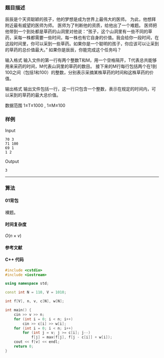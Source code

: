 ### 题目描述

辰辰是个天资聪颖的孩子，他的梦想是成为世界上最伟大的医师。
为此，他想拜附近最有威望的医师为师。
医师为了判断他的资质，给他出了一个难题。
医师把他带到一个到处都是草药的山洞里对他说：“孩子，这个山洞里有一些不同的草药，采每一株都需要一些时间，每一株也有它自身的价值。我会给你一段时间，在这段时间里，你可以采到一些草药。如果你是一个聪明的孩子，你应该可以让采到的草药的总价值最大。”
如果你是辰辰，你能完成这个任务吗？

输入格式
输入文件的第一行有两个整数T和M，用一个空格隔开，T代表总共能够用来采药的时间，M代表山洞里的草药的数目。
接下来的M行每行包括两个在1到100之间（包括1和100）的整数，分别表示采摘某株草药的时间和这株草药的价值。

输出格式
输出文件包括一行，这一行只包含一个整数，表示在规定的时间内，可以采到的草药的最大总价值。

数据范围
1≤T≤1000 ,
1≤M≤100

### 样例

Input

```
70 3
71 100
69 1
1 2
```

Output

```
3
```

----------

### 算法
#### 01背包

裸题。

#### 时间复杂度

$O(n \times v)$

#### 参考文献

#### C++ 代码

``` cpp
#include <cstdio>
#include <iostream>

using namespace std;

const int N = 110, V = 1010;

int f[V], n, v, c[N], w[N];

int main() {
    cin >> v >> n;
    for (int i = 0; i < n; i++)
        cin >> c[i] >> w[i];
    for (int i = 0; i < n; i++)
        for (int j = v; j >= c[i]; j--)
            f[j] = max(f[j], f[j - c[i]] + w[i]);
    cout << f[v] << endl;
    return 0;
}
```